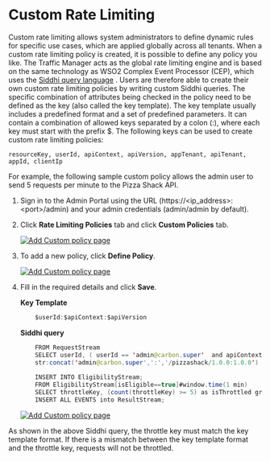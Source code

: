 # Custom Rate Limiting

Custom rate limiting allows system administrators to define dynamic rules for specific use cases, which are applied globally across all tenants. When a custom rate limiting policy is created, it is possible to define any policy you like. The Traffic Manager acts as the global rate limiting engine and is based on the same technology as WSO2 Complex Event Processor (CEP), which uses the [Siddhi query language](https://docs.wso2.com/complex-event-processor/SiddhiQL+Guide+3.1) . Users are therefore able to create their own custom rate limiting policies by writing custom Siddhi queries. The specific combination of attributes being checked in the policy need to be defined as the key (also called the key template). The key template usually includes a predefined format and a set of predefined parameters. It can contain a combination of allowed keys separated by a colon (:), where each key must start with the prefix $. The following keys can be used to create custom rate limiting policies:

`resourceKey, userId, apiContext, apiVersion, appTenant, apiTenant, appId, clientIp`

For example, the following sample custom policy allows the admin user to send 5 requests per minute to the Pizza Shack API. 

1.  Sign in to the Admin Portal using the URL (https://&lt;ip\_address&gt;:&lt;port&gt;/admin) and your admin credentials (admin/admin by default).
2.  Click **Rate Limiting Policies** tab and click **Custom Policies** tab.

    [![Add Custom policy page]({{base_path}}/assets/img/learn/custom_policy_left_tag.png)]({{base_path}}/assets/img/learn/custom_policy_left_tag.png)

3.  To add a new policy, click **Define Policy**.

    [![Add Custom policy page]({{base_path}}/assets/img/learn/click_custom_policy.png)]({{base_path}}/assets/img/learn/click_custom_policy.png)

4.  Fill in the required details and click **Save**.
    
    **Key Template**

    ``` java
        $userId:$apiContext:$apiVersion
    ```

    **Siddhi query**

    ``` java
        FROM RequestStream
        SELECT userId, ( userId == 'admin@carbon.super'  and apiContext == '/pizzashack/1.0.0' and apiVersion == '1.0.0') AS isEligible ,
        str:concat('admin@carbon.super',':','/pizzashack/1.0.0:1.0.0') as throttleKey
         
        INSERT INTO EligibilityStream;
        FROM EligibilityStream[isEligible==true]#window.time(1 min)
        SELECT throttleKey, (count(throttleKey) >= 5) as isThrottled group by throttleKey
        INSERT ALL EVENTS into ResultStream;
    ```
    [![Add Custom policy page]({{base_path}}/assets/img/learn/throttling-custom-policy.png)]({{base_path}}/assets/img/learn/throttling-custom-policy.png)

As shown in the above Siddhi query, the throttle key must match the key template format. If there is a mismatch between the key template format and the throttle key, requests will not be throttled.
